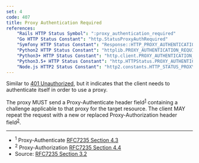 ```yaml
---
set: 4
code: 407
title: Proxy Authentication Required
references:
    "Rails HTTP Status Symbol": ":proxy_authentication_required"
    "Go HTTP Status Constant": "http.StatusProxyAuthRequired"
    "Symfony HTTP Status Constant": "Response::HTTP_PROXY_AUTHENTICATION_REQUIRED"
    "Python2 HTTP Status Constant": "httplib.PROXY_AUTHENTICATION_REQUIRED"
    "Python3+ HTTP Status Constant": "http.client.PROXY_AUTHENTICATION_REQUIRED"
    "Python3.5+ HTTP Status Constant": "http.HTTPStatus.PROXY_AUTHENTICATION_REQUIRED"
    "Node.js HTTP2 Status Constant": "http2.constants.HTTP_STATUS_PROXY_AUTHENTICATION_REQUIRED"
---
```


Similar to [401 Unauthorized](/401), but it indicates that the client needs to authenticate itself in order to use a proxy.

The proxy MUST send a Proxy-Authenticate header field<sup>[1](#ref-1)</sup> containing a challenge applicable to that proxy for the target resource. The client MAY repeat the request with a new or replaced Proxy-Authorization header field<sup>[2](#ref-2)</sup>.

---

* <span id="ref-1"><sup>1</sup> Proxy-Authenticate
[RFC7235 Section 4.3][2]</span>
* <span id="ref-2"><sup>2</sup> Proxy-Authorization
[RFC7235 Section 4.4][3]</span>
* Source: [RFC7235 Section 3.2][1]

[1]: <http://tools.ietf.org/html/rfc7235#section-3.2>
[2]: <http://tools.ietf.org/html/rfc7235#section-4.3>
[3]: <http://tools.ietf.org/html/rfc7235#section-4.4>
